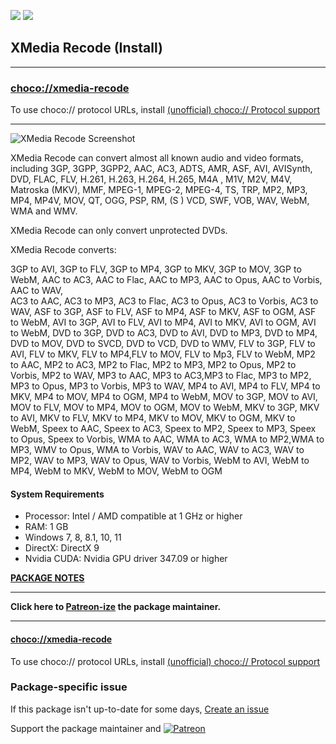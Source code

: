 [![](https://img.shields.io/chocolatey/v/xmedia-recode?color=green&label=xmedia-recode)](https://chocolatey.org/packages/xmedia-recode) [![](https://img.shields.io/chocolatey/dt/xmedia-recode)](https://chocolatey.org/packages/xmedia-recode)

## XMedia Recode (Install)

---

### [choco://xmedia-recode](choco://xmedia-recode)
To use choco:// protocol URLs, install [(unofficial) choco:// Protocol support ](https://chocolatey.org/packages/choco-protocol-support)

---

![XMedia Recode Screenshot](https://cdn.staticaly.com/gh/anggaaja/chocolatey/master/xmedia-recode/assets/xmedia-recodescreenshot.png)
	
XMedia Recode can convert almost all known audio and video formats, including 3GP, 3GPP, 3GPP2, AAC, AC3, ADTS, AMR, ASF, AVI, AVISynth, DVD, FLAC, FLV, H.261, H.263, H.264, H.265, M4A , M1V, M2V, M4V, Matroska (MKV), MMF, MPEG-1, MPEG-2, MPEG-4, TS, TRP, MP2, MP3, MP4, MP4V, MOV, QT, OGG, PSP, RM, (S ) VCD, SWF, VOB, WAV, WebM, WMA and WMV.

XMedia Recode can only convert unprotected DVDs.

XMedia Recode converts:

3GP to AVI, 3GP to FLV, 3GP to MP4, 3GP to MKV, 3GP to MOV, 3GP to WebM,
AAC to AC3, AAC to Flac, AAC to MP3, AAC to Opus, AAC to Vorbis, AAC to WAV,  
AC3 to AAC, AC3 to MP3, AC3 to Flac, AC3 to Opus, AC3 to Vorbis, AC3 to WAV, 
ASF to 3GP, ASF to FLV, ASF to MP4, ASF to MKV, ASF to OGM, ASF to WebM,
AVI to 3GP, AVI to FLV, AVI to MP4, AVI to MKV, AVI to OGM, AVI to WebM,
DVD to 3GP, DVD to AC3, DVD to AVI, DVD to MP3, DVD to MP4, DVD to MOV, 
DVD to SVCD, DVD to VCD, DVD to WMV, 
FLV to 3GP, FLV to AVI, FLV to MKV, FLV to MP4,FLV to MOV,  FLV to Mp3, FLV to WebM, 
MP2 to AAC, MP2 to AC3, MP2 to Flac, MP2 to MP3, MP2 to Opus, MP2 to Vorbis, MP2 to WAV, 
MP3 to AAC, MP3 to AC3,MP3 to Flac, MP3 to MP2, MP3 to Opus, MP3 to Vorbis, MP3 to WAV,
MP4 to AVI, MP4 to FLV, MP4 to MKV, MP4 to MOV, MP4 to OGM, MP4 to WebM,
MOV to 3GP, MOV to AVI, MOV to FLV, MOV to MP4, MOV to OGM, MOV to WebM,
MKV to 3GP, MKV to AVI, MKV to FLV, MKV to MP4, MKV to MOV, MKV to OGM, 
MKV to WebM,
Speex to AAC, Speex to AC3, Speex to MP2, Speex to MP3, Speex to Opus, Speex to Vorbis,
WMA to AAC, WMA to AC3, WMA to MP2,WMA to MP3, WMV to Opus, WMA to Vorbis, 
WAV to AAC, WAV to AC3, WAV to MP2, WAV to MP3, WAV to Opus, WAV to Vorbis,
WebM to AVI, WebM to MP4, WebM to MKV, WebM to MOV, WebM to OGM	


#### System Requirements

* Processor: Intel / AMD compatible at 1 GHz or higher
* RAM: 1 GB
* Windows 7, 8, 8.1, 10, 11
* DirectX: DirectX 9
* Nvidia CUDA: Nvidia GPU driver 347.09 or higher

**[PACKAGE NOTES](https://github.com/bcurran3/ChocolateyPackages/blob/master/xmedia-recode/readme.md)**
   

---

**Click here to [Patreon-ize](https://www.patreon.com/bcurran3) the package maintainer.**

---

#### [choco://xmedia-recode](choco://xmedia-recode)
To use choco:// protocol URLs, install [(unofficial) choco:// Protocol support ](https://chocolatey.org/packages/choco-protocol-support)

### Package-specific issue
If this package isn't up-to-date for some days, [Create an issue](https://github.com/tunisiano187/Chocolatey-packages/issues/new/choose)

Support the package maintainer and [![Patreon](https://cdn.jsdelivr.net/gh/tunisiano187/Chocolatey-packages@d15c4e19c709e7148588d4523ffc6dd3cd3c7e5e/icons/patreon.png)](https://www.patreon.com/tunisiano)
